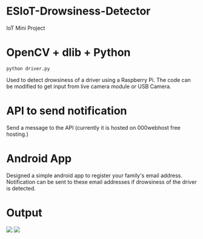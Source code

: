 # ESIoT-Drowsiness-Detector
IoT Mini Project 

# OpenCV + dlib + Python
```
python driver.py
```
Used to detect drowsiness of a driver using a Raspberry Pi. The code can be modified to get input from live camera module or USB Camera.

# API to send notification
Send a message to the API (currently it is hosted on 000webhost free hosting.)

# Android App
Designed a simple android app to register your family's email address. Notification can be sent to these email addresses if drowsiness of the driver is detected.

# Output
<img src="https://github.com/wandip/ESIoT-Drowsiness-Detector/blob/master/Detection.jpeg">
<img src="https://github.com/wandip/ESIoT-Drowsiness-Detector/blob/master/Android%20App%20Notification.jpeg">
